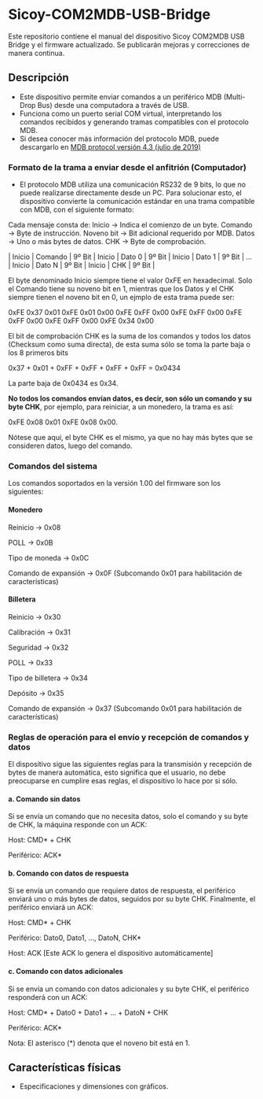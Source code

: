 # Sicoy-COM2MDB-USB-Bridge
Este repositorio contiene el manual del dispositivo Sicoy COM2MDB USB Bridge  y el firmware actualizado. Se publicarán mejoras y correcciones de manera continua.

## Descripción  
- Este dispositivo permite enviar comandos a un periférico MDB (Multi-Drop Bus) desde una computadora a través de USB.
- Funciona como un puerto serial COM virtual, interpretando los comandos recibidos y generando tramas compatibles con el protocolo MDB.
- Si desea conocer más información del protocolo MDB, puede descargarlo en [MDB protocol versión 4.3 (julio de 2019)](https://www.cable-tester.com/references/mdb-connector-pin-out/mdb-protocol-ver-4_3.pdf)

### Formato de la trama a enviar desde el anfitrión (Computador)
- El protocolo MDB utiliza una comunicación RS232 de 9 bits, lo que no puede realizarse directamente desde un PC. Para solucionar esto, el dispositivo convierte la comunicación estándar en una trama compatible con MDB, con el siguiente formato:

Cada mensaje consta de:
Inicio → Indica el comienzo de un byte.
Comando → Byte de instrucción.
Noveno bit → Bit adicional requerido por MDB.
Datos → Uno o más bytes de datos.
CHK → Byte de comprobación.

| Inicio | Comando | 9º Bit | Inicio | Dato 0 | 9º Bit | Inicio | Dato 1 | 9º Bit | ... | Inicio | Dato N | 9º Bit | Inicio | CHK | 9º Bit |

El byte denominado Inicio siempre tiene el valor 0xFE en hexadecimal.
Solo el Comando tiene su noveno bit en 1, mientras que los Datos y el CHK siempre tienen el noveno bit en 0, un ejmplo de esta trama puede ser:

0xFE 0x37 0x01 0xFE 0x01 0x00 0xFE 0xFF 0x00 0xFE 0xFF 0x00 0xFE 0xFF 0x00 0xFE 0xFF 0x00 0xFE 0x34 0x00

El bit de comprobación CHK es la suma de los comandos y todos los datos (Checksum como suma directa), de esta suma sólo se toma la parte baja o los 8 primeros bits

0x37 + 0x01 + 0xFF + 0xFF + 0xFF + 0xFF = 0x0434

La parte baja de 0x0434 es 0x34.

**No todos los comandos envían datos, es decir, son sólo un comando y su byte CHK**, por ejemplo, para reiniciar, a un monedero, la trama es así:

0xFE 0x08 0x01 0xFE 0x08 0x00.

Nótese que aquí, el byte CHK es el mismo, ya que no hay más bytes que se consideren datos, luego del comando.



### Comandos del sistema
Los comandos soportados en la versión 1.00 del firmware son los siguientes:
#### Monedero

Reinicio → 0x08

POLL → 0x0B

Tipo de moneda → 0x0C

Comando de expansión → 0x0F (Subcomando 0x01 para habilitación de características)

#### Billetera

Reinicio → 0x30

Calibración → 0x31

Seguridad → 0x32

POLL → 0x33

Tipo de billetera → 0x34

Depósito → 0x35

Comando de expansión → 0x37 (Subcomando 0x01 para habilitación de características)

### Reglas de operación para el envío y recepción de comandos y datos
El dispositivo sigue las siguientes reglas para la transmisión y recepción de bytes de manera automática, esto significa que el usuario, no debe preocuparse en cumplire esas reglas, el dispositivo lo hace por si sólo.

#### a. Comando sin datos
Si se envía un comando que no necesita datos, solo el comando y su byte de CHK, la máquina responde con un ACK:

Host: CMD* + CHK

Periférico: ACK*

#### b. Comando con datos de respuesta
Si se envía un comando que requiere datos de respuesta, el periférico enviará uno o más bytes de datos, seguidos por su byte CHK. Finalmente, el periférico enviará un ACK:

Host: CMD* + CHK

Periférico: Dato0, Dato1, ..., DatoN, CHK*

Host: ACK [Este ACK lo genera el dispositivo automáticamente]

#### c. Comando con datos adicionales
Si se envía un comando con datos adicionales y su byte CHK, el periférico responderá con un ACK:

Host: CMD* + Dato0 + Dato1 + ... + DatoN + CHK

Periférico: ACK* 

Nota: El asterisco (*) denota que el noveno bit está en 1.


## Características físicas  
- Especificaciones y dimensiones con gráficos.  

